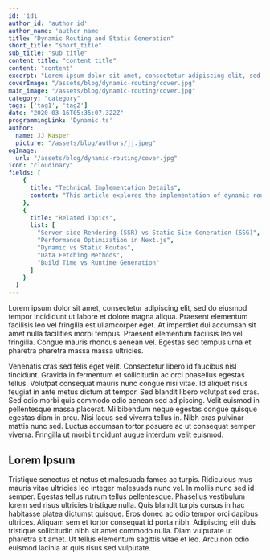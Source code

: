 ```yaml
---
id: 'id1'
author_id: 'author id'
author_name: 'author name'
title: "Dynamic Routing and Static Generation"
short_title: "short_title"
sub_title: "sub title"
content_title: "content title"
content: "content"
excerpt: "Lorem ipsum dolor sit amet, consectetur adipiscing elit, sed do eiusmod tempor incididunt ut labore et dolore magna aliqua. Praesent elementum facilisis leo vel fringilla est ullamcorper eget. At imperdiet dui accumsan sit amet nulla facilities morbi tempus."
coverImage: "/assets/blog/dynamic-routing/cover.jpg"
main_image: "/assets/blog/dynamic-routing/cover.jpg"
category: "category"
tags: ['tag1', 'tag2']
date: "2020-03-16T05:35:07.322Z"
programmingLink: 'Dynamic.ts'
author:
  name: JJ Kasper
  picture: "/assets/blog/authors/jj.jpeg"
ogImage:
  url: "/assets/blog/dynamic-routing/cover.jpg"
icon: "cloudinary"
fields: [
    {
      title: "Technical Implementation Details",
      content: "This article explores the implementation of dynamic routing and static generation in Next.js. Key concepts covered include getStaticProps, getStaticPaths, and the benefits of static generation for performance optimization. We'll examine real-world use cases and best practices for choosing between static generation and server-side rendering based on your application's requirements."
    },
    {
      title: "Related Topics",
      list: [
        "Server-side Rendering (SSR) vs Static Site Generation (SSG)",
        "Performance Optimization in Next.js",
        "Dynamic vs Static Routes",
        "Data Fetching Methods",
        "Build Time vs Runtime Generation"
      ]
    }
  ]
---
```


Lorem ipsum dolor sit amet, consectetur adipiscing elit, sed do eiusmod tempor incididunt ut labore et dolore magna aliqua. Praesent elementum facilisis leo vel fringilla est ullamcorper eget. At imperdiet dui accumsan sit amet nulla facilities morbi tempus. Praesent elementum facilisis leo vel fringilla. Congue mauris rhoncus aenean vel. Egestas sed tempus urna et pharetra pharetra massa massa ultricies.

Venenatis cras sed felis eget velit. Consectetur libero id faucibus nisl tincidunt. Gravida in fermentum et sollicitudin ac orci phasellus egestas tellus. Volutpat consequat mauris nunc congue nisi vitae. Id aliquet risus feugiat in ante metus dictum at tempor. Sed blandit libero volutpat sed cras. Sed odio morbi quis commodo odio aenean sed adipiscing. Velit euismod in pellentesque massa placerat. Mi bibendum neque egestas congue quisque egestas diam in arcu. Nisi lacus sed viverra tellus in. Nibh cras pulvinar mattis nunc sed. Luctus accumsan tortor posuere ac ut consequat semper viverra. Fringilla ut morbi tincidunt augue interdum velit euismod.

## Lorem Ipsum

Tristique senectus et netus et malesuada fames ac turpis. Ridiculous mus mauris vitae ultricies leo integer malesuada nunc vel. In mollis nunc sed id semper. Egestas tellus rutrum tellus pellentesque. Phasellus vestibulum lorem sed risus ultricies tristique nulla. Quis blandit turpis cursus in hac habitasse platea dictumst quisque. Eros donec ac odio tempor orci dapibus ultrices. Aliquam sem et tortor consequat id porta nibh. Adipiscing elit duis tristique sollicitudin nibh sit amet commodo nulla. Diam vulputate ut pharetra sit amet. Ut tellus elementum sagittis vitae et leo. Arcu non odio euismod lacinia at quis risus sed vulputate.
